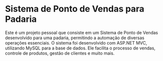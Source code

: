 <h1>Sistema de Ponto de Vendas para Padaria</h1>

Este é um projeto pessoal que consiste em um Sistema de Ponto de Vendas desenvolvido para uma padaria, permitindo a automação de diversas operações essenciais. O sistema foi desenvolvido com ASP.NET MVC, utilizando MySQL para a base de dados. Ele facilita o processo de vendas, controle de produtos, gestão de clientes e muito mais.

